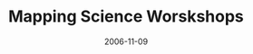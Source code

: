 ---
date: 2006-11-09
title: "Mapping Science Worskshops"
source: SoIC News
sourceUrl: http://www.slis.indiana.edu/news/story.php?story_id=1345
pdfLink: 20061109-borner-mapsci-workshop.pdf
---